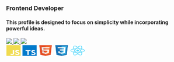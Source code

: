 ### Frontend Developer
#### This profile is designed to focus on simplicity while incorporating powerful ideas. 

<div display="block" >
    <a href="https://github.com/jose-guilherme93">
    <img  width=50% src="https://github-readme-stats.vercel.app/api?username=jose-guilherme93&show_icons=true&theme=dark&include_all_commits=true&count_private=true"/>
    <img  width=50% src="https://github-readme-stats.vercel.app/api/top-langs/?username=jose-guilherme93&layout=compact&langs_count=7&theme=dark"/>
    <a  href="https://git.io/streak-stats"><img width="50%"src="https://streak-stats.demolab.com?user=jose-guilherme93&theme=dark"/></a>
</div>


<div display="block" width=90% justify-content="flex-end" align-items="center">
    <img align-items="center" display=flex alt="js" height="30" width="40rem" src="https://raw.githubusercontent.com/devicons/devicon/master/icons/javascript/javascript-plain.svg">
    <img align-items="center" alt="typescript" height="30" width="40" src="https://raw.githubusercontent.com/devicons/devicon/master/icons/typescript/typescript-plain.svg">
    <img align-items="center" alt="HTML" height="30" width="40" src="https://raw.githubusercontent.com/devicons/devicon/master/icons/html5/html5-original.svg">
    <img align-items="center" alt="CSS" height="30" width="40" src="https://raw.githubusercontent.com/devicons/devicon/master/icons/css3/css3-original.svg">
    <img align-items="center" alt="reactjs" height="30" width="40" src="https://raw.githubusercontent.com/devicons/devicon/master/icons/react/react-original.svg">       
</div>
